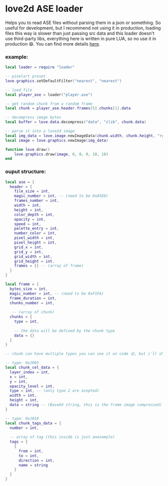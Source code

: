 # love2d ASE loader

Helps you to read ASE files without parsing them in a json or something. So useful for development, but I recommend not using it in production, loading files this way is slower than just passing src data and this loader doesn't use third-party libs, everything here is written in pure LUA, so no use it in production :smile:. You can find more details [here](https://github.com/aseprite/aseprite/blob/master/docs/ase-file-specs.md).

### example:

```lua
local loader = require "loader"

-- pixelart preset
love.graphics.setDefaultFilter("nearest", "nearest")

-- load file
local player_ase = loader("player.ase")

-- get random chunk from a random frame
local chunk = player_ase.header.frames[5].chunks[1].data

-- decompress image bytes
local buffer = love.data.decompress("data", "zlib", chunk.data)

-- parse it into a love2d image
local img_data = love.image.newImageData(chunk.width, chunk.height, "rgba8", buffer)
local image = love.graphics.newImage(img_data)

function love.draw()
	love.graphics.draw(image, 0, 0, 0, 10, 10)
end 
```

### ouput structure:

```lua
local ase = {
  header = {
    file_size = int,
    magic_number = int, -- (need to be 0xA5E0)
    frames_number = int,
    width = int,
    height = int,
    color_depth = int,
    opacity = int,
    speed = int,
    palette_entry = int,
    number_color = int,
    pixel_width = int,
    pixel_height = int,
    grid_x = int,
    grid_y = int,
    grid_width = int,
    grid_height = int,
    frames = {} -- (array of frame)
  }
}

local frame = {
  bytes_size = int,
  magic_number = int, -- (need to be 0xF1FA)
  frame_duration = int,
  chunks_number = int,
  
   -- (array of chunk)
  chunks = {
    type = int,
    
    -- the data will be defined by the chunk type
    data = {}
  }
}

-- chunk can have multiple types you can see it on code 😜, but i'll show the most essentials

-- type: 0x2005
local chunk_cel_data = {
  layer_index = int,
  x = int,
  y = int,
  opacity_level = int,
  type = int, -- (only type 2 are acepted)
  width = int,
  height = int,
  data = string -- (Base64 string, this is the frame image compressed)
}

-- type: 0x2018
local chunk_tags_data = {
  number = int,
  
  -- array of tag (this inside is just anexample)
  tags = {
    {
      from = int,
      to = int,
      direction = int,
      name = string
    }
  }
}
```
